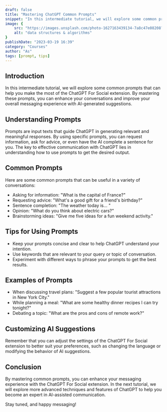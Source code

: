 ```yaml
---
draft: false
title: "Mastering ChatGPT Common Prompts"
snippet: "In this intermediate tutorial, we will explore some common prompts that can help you make the most of the ChatGPT For Social extension. By mastering these prompts, you can enhance your conversations and improve your overall messaging experience with AI-generated suggestions."
image: {
    src: "https://images.unsplash.com/photo-1627163439134-7a8c47e08208?&fit=crop&w=430&h=240",
    alt: "data structures & algorithms"
}
publishDate: "2023-03-19 16:39"
category: "Courses"
author: "As"
tags: [prompt, tips]
---
```


## Introduction
In this intermediate tutorial, we will explore some common prompts that can help you make the most of the ChatGPT For Social extension. By mastering these prompts, you can enhance your conversations and improve your overall messaging experience with AI-generated suggestions.

## Understanding Prompts
Prompts are input texts that guide ChatGPT in generating relevant and meaningful responses. By using specific prompts, you can request information, ask for advice, or even have the AI complete a sentence for you. The key to effective communication with ChatGPT lies in understanding how to use prompts to get the desired output.

## Common Prompts
Here are some common prompts that can be useful in a variety of conversations:

- Asking for information: "What is the capital of France?"
- Requesting advice: "What's a good gift for a friend's birthday?"
- Sentence completion: "The weather today is... "
- Opinion: "What do you think about electric cars?"
- Brainstorming ideas: "Give me five ideas for a fun weekend activity."

## Tips for Using Prompts
- Keep your prompts concise and clear to help ChatGPT understand your intention.
- Use keywords that are relevant to your query or topic of conversation.
- Experiment with different ways to phrase your prompts to get the best results.

## Examples of Prompts
- When discussing travel plans: "Suggest a few popular tourist attractions in New York City."
- While planning a meal: "What are some healthy dinner recipes I can try tonight?"
- Debating a topic: "What are the pros and cons of remote work?"

## Customizing AI Suggestions
Remember that you can adjust the settings of the ChatGPT For Social extension to better suit your preferences, such as changing the language or modifying the behavior of AI suggestions.

## Conclusion
By mastering common prompts, you can enhance your messaging experience with the ChatGPT For Social extension. In the next tutorial, we will explore more advanced techniques and features of ChatGPT to help you become an expert in AI-assisted communication.

Stay tuned, and happy messaging!